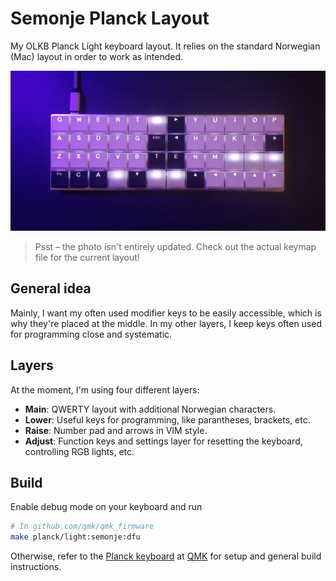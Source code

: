 # Semonje Planck Layout
My OLKB Planck Light keyboard layout. It relies on the standard Norwegian (Mac) layout in order to work as intended.

![What it looks like](/thumbnail.jpg)

> Psst – the photo isn't entirely updated. Check out the actual keymap file for the current layout!

## General idea
Mainly, I want my often used modifier keys to be easily accessible, which is why they're placed at the middle. In my other layers, I keep keys often used for programming close and systematic.

## Layers
At the moment, I'm using four different layers:
- **Main**: QWERTY layout with additional Norwegian characters.
- **Lower**: Useful keys for programming, like parantheses, brackets, etc.
- **Raise**: Number pad and arrows in VIM style.
- **Adjust**: Function keys and settings layer for resetting the keyboard, controlling RGB lights, etc.

## Build
Enable debug mode on your keyboard and run
``` bash
# In github.com/qmk/qmk_firmware
make planck/light:semonje:dfu
```

Otherwise, refer to the [Planck keyboard](https://github.com/qmk/qmk_firmware/tree/master/keyboards/planck) at [QMK](https://github.com/qmk/qmk_firmware) for setup and general build instructions.
